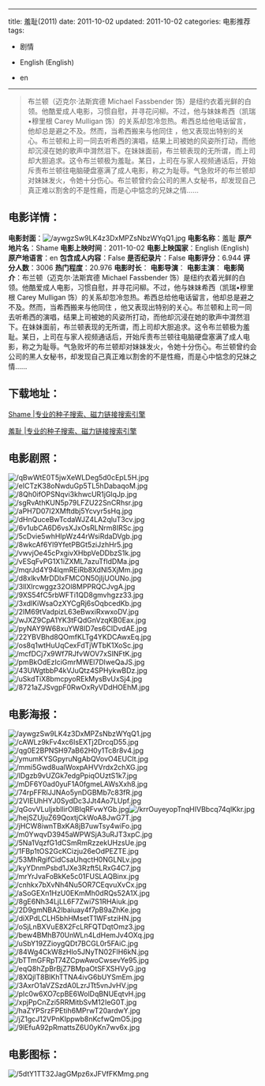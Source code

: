 
---
title: 羞耻(2011)
date: 2011-10-02
updated: 2011-10-02
categories: 电影推荐
tags:
- 剧情

- English (English)
- en
---


> 布兰顿（迈克尔·法斯宾德 Michael Fassbender 饰）是纽约衣着光鲜的白领。他酷爱成人电影，习惯自慰，并寻花问柳。不过，他与妹妹希西（凯瑞•穆里根 Carey Mulligan 饰）的关系却忽冷忽热。希西总给他电话留言，他却总是避之不及。然而，当希西搬来与他同住 ，他又表现出特别的关心。布兰顿和上司一同去听希西的演唱，结果上司被她的风姿所打动，而他却沉浸在她的歌声中潸然泪下。在妹妹面前，布兰顿表现的无所谓，而上司却大胆追求。这令布兰顿极为羞耻。某日，上司在与家人视频通话后，开始斥责布兰顿往电脑硬盘塞满了成人电影，称之为耻辱。气急败坏的布兰顿却对妹妹发火，令她十分伤心。布兰顿曾约会公司的黑人女秘书，却发现自己真正难以割舍的不是性瘾，而是心中惦念的兄妹之情……

## **电影详情**：

**电影封面**：<img src="https://image.tmdb.org/t/p/w200/aywgzSw9LK4z3DxMPZsNbzWYqQ1.jpg" alt="/aywgzSw9LK4z3DxMPZsNbzWYqQ1.jpg" title="/aywgzSw9LK4z3DxMPZsNbzWYqQ1.jpg">
**电影名称**：羞耻
**原产地片名**：Shame
**电影上映时间**：2011-10-02
**电影上映国家**：English (English)
**原产地语言**：en
**包含成人内容**：False
**是否纪录片**：False
**电影评分**：6.944
**评分人数**：3006
**热门程度**：20.976
**电影时长**：
**电影导演**：
**电影主演**：
**电影简介**：布兰顿（迈克尔·法斯宾德 Michael Fassbender 饰）是纽约衣着光鲜的白领。他酷爱成人电影，习惯自慰，并寻花问柳。不过，他与妹妹希西（凯瑞•穆里根 Carey Mulligan 饰）的关系却忽冷忽热。希西总给他电话留言，他却总是避之不及。然而，当希西搬来与他同住 ，他又表现出特别的关心。布兰顿和上司一同去听希西的演唱，结果上司被她的风姿所打动，而他却沉浸在她的歌声中潸然泪下。在妹妹面前，布兰顿表现的无所谓，而上司却大胆追求。这令布兰顿极为羞耻。某日，上司在与家人视频通话后，开始斥责布兰顿往电脑硬盘塞满了成人电影，称之为耻辱。气急败坏的布兰顿却对妹妹发火，令她十分伤心。布兰顿曾约会公司的黑人女秘书，却发现自己真正难以割舍的不是性瘾，而是心中惦念的兄妹之情……

## **下载地址**：
[Shame |专业的种子搜索、磁力链接搜索引擎](https://movie.amd794.com:2083/?search=Shame&ordering=&mode=match_phrase&page_size=10&page=1)

[羞耻 |专业的种子搜索、磁力链接搜索引擎](https://movie.amd794.com:2083/?search=%E7%BE%9E%E8%80%BB&ordering=&mode=match_phrase&page_size=10&page=1)
 

## **电影剧照**：
<img src="https://image.tmdb.org/t/p/original/qBwWtE0T5jwXeWLDeg5d0cEpL5H.jpg" alt="/qBwWtE0T5jwXeWLDeg5d0cEpL5H.jpg" title="/qBwWtE0T5jwXeWLDeg5d0cEpL5H.jpg"><img src="https://image.tmdb.org/t/p/original/eICTzK38oNwduGp5TL5hDabaqoM.jpg" alt="/eICTzK38oNwduGp5TL5hDabaqoM.jpg" title="/eICTzK38oNwduGp5TL5hDabaqoM.jpg"><img src="https://image.tmdb.org/t/p/original/8Qh0ifOPSNqvi3khwcUR1jGlqJp.jpg" alt="/8Qh0ifOPSNqvi3khwcUR1jGlqJp.jpg" title="/8Qh0ifOPSNqvi3khwcUR1jGlqJp.jpg"><img src="https://image.tmdb.org/t/p/original/sgRvAthKUN5p79LFZU22SnCRhsr.jpg" alt="/sgRvAthKUN5p79LFZU22SnCRhsr.jpg" title="/sgRvAthKUN5p79LFZU22SnCRhsr.jpg"><img src="https://image.tmdb.org/t/p/original/aPH7D07I2XMftdbj5Ycvyr5sHq.jpg" alt="/aPH7D07I2XMftdbj5Ycvyr5sHq.jpg" title="/aPH7D07I2XMftdbj5Ycvyr5sHq.jpg"><img src="https://image.tmdb.org/t/p/original/dHnQuceBwTcdaWJZ4LA2qluT3cv.jpg" alt="/dHnQuceBwTcdaWJZ4LA2qluT3cv.jpg" title="/dHnQuceBwTcdaWJZ4LA2qluT3cv.jpg"><img src="https://image.tmdb.org/t/p/original/6v1ubCA6D6vsXJxOsRLNrm8IRSc.jpg" alt="/6v1ubCA6D6vsXJxOsRLNrm8IRSc.jpg" title="/6v1ubCA6D6vsXJxOsRLNrm8IRSc.jpg"><img src="https://image.tmdb.org/t/p/original/5cDvie5whHIpWz44rWsiRdaDVgb.jpg" alt="/5cDvie5whHIpWz44rWsiRdaDVgb.jpg" title="/5cDvie5whHIpWz44rWsiRdaDVgb.jpg"><img src="https://image.tmdb.org/t/p/original/8wkcAf6Yl9YfetPBGt5ziJzhHr5.jpg" alt="/8wkcAf6Yl9YfetPBGt5ziJzhHr5.jpg" title="/8wkcAf6Yl9YfetPBGt5ziJzhHr5.jpg"><img src="https://image.tmdb.org/t/p/original/vwvjOe45cPxgivXHbpVeDDbzS1k.jpg" alt="/vwvjOe45cPxgivXHbpVeDDbzS1k.jpg" title="/vwvjOe45cPxgivXHbpVeDDbzS1k.jpg"><img src="https://image.tmdb.org/t/p/original/vESqFvPG1X1iZXML7azuTfIdDMa.jpg" alt="/vESqFvPG1X1iZXML7azuTfIdDMa.jpg" title="/vESqFvPG1X1iZXML7azuTfIdDMa.jpg"><img src="https://image.tmdb.org/t/p/original/mqrJd4Y94lqmREiRb8XdNl5XjMm.jpg" alt="/mqrJd4Y94lqmREiRb8XdNl5XjMm.jpg" title="/mqrJd4Y94lqmREiRb8XdNl5XjMm.jpg"><img src="https://image.tmdb.org/t/p/original/d8xlkvMrDDIxFMCON50jIjUOUNo.jpg" alt="/d8xlkvMrDDIxFMCON50jIjUOUNo.jpg" title="/d8xlkvMrDDIxFMCON50jIjUOUNo.jpg"><img src="https://image.tmdb.org/t/p/original/3llXlrcwggz32Ol8MPPRQCJvgA.jpg" alt="/3llXlrcwggz32Ol8MPPRQCJvgA.jpg" title="/3llXlrcwggz32Ol8MPPRQCJvgA.jpg"><img src="https://image.tmdb.org/t/p/original/9XS54fC5rbWFTi1QD8gmvhgzz33.jpg" alt="/9XS54fC5rbWFTi1QD8gmvhgzz33.jpg" title="/9XS54fC5rbWFTi1QD8gmvhgzz33.jpg"><img src="https://image.tmdb.org/t/p/original/3xdlKiWsaOzXYCgRj6sOqbcedKb.jpg" alt="/3xdlKiWsaOzXYCgRj6sOqbcedKb.jpg" title="/3xdlKiWsaOzXYCgRj6sOqbcedKb.jpg"><img src="https://image.tmdb.org/t/p/original/2IM69tVadpizL63eBwxiRxwxoDV.jpg" alt="/2IM69tVadpizL63eBwxiRxwxoDV.jpg" title="/2IM69tVadpizL63eBwxiRxwxoDV.jpg"><img src="https://image.tmdb.org/t/p/original/wJXZ9CpA1YK3tFQdGnVzqKB0Eax.jpg" alt="/wJXZ9CpA1YK3tFQdGnVzqKB0Eax.jpg" title="/wJXZ9CpA1YK3tFQdGnVzqKB0Eax.jpg"><img src="https://image.tmdb.org/t/p/original/pyNAY9W68xuYW8ID7es6CIDvdAE.jpg" alt="/pyNAY9W68xuYW8ID7es6CIDvdAE.jpg" title="/pyNAY9W68xuYW8ID7es6CIDvdAE.jpg"><img src="https://image.tmdb.org/t/p/original/22YBVBhd8QOmfKLTg4YKDCAwxEq.jpg" alt="/22YBVBhd8QOmfKLTg4YKDCAwxEq.jpg" title="/22YBVBhd8QOmfKLTg4YKDCAwxEq.jpg"><img src="https://image.tmdb.org/t/p/original/os8q1wtHuUqCexFdTjWTbK1XoSc.jpg" alt="/os8q1wtHuUqCexFdTjWTbK1XoSc.jpg" title="/os8q1wtHuUqCexFdTjWTbK1XoSc.jpg"><img src="https://image.tmdb.org/t/p/original/mcfDCj7x9Wf7RJfvWOV7xSINFtK.jpg" alt="/mcfDCj7x9Wf7RJfvWOV7xSINFtK.jpg" title="/mcfDCj7x9Wf7RJfvWOV7xSINFtK.jpg"><img src="https://image.tmdb.org/t/p/original/pmBkOdEzIciGmrMWEl7DlweQaJS.jpg" alt="/pmBkOdEzIciGmrMWEl7DlweQaJS.jpg" title="/pmBkOdEzIciGmrMWEl7DlweQaJS.jpg"><img src="https://image.tmdb.org/t/p/original/43UWgtbbP4kVJuQtz4SPHykwBDz.jpg" alt="/43UWgtbbP4kVJuQtz4SPHykwBDz.jpg" title="/43UWgtbbP4kVJuQtz4SPHykwBDz.jpg"><img src="https://image.tmdb.org/t/p/original/uSkdTiX8bmcpyoREkMysBvUxSj4.jpg" alt="/uSkdTiX8bmcpyoREkMysBvUxSj4.jpg" title="/uSkdTiX8bmcpyoREkMysBvUxSj4.jpg"><img src="https://image.tmdb.org/t/p/original/8721aZJSvgpF0RwOxRyVDdHOEhM.jpg" alt="/8721aZJSvgpF0RwOxRyVDdHOEhM.jpg" title="/8721aZJSvgpF0RwOxRyVDdHOEhM.jpg">

## **电影海报**：
<img src="https://image.tmdb.org/t/p/original/aywgzSw9LK4z3DxMPZsNbzWYqQ1.jpg" alt="/aywgzSw9LK4z3DxMPZsNbzWYqQ1.jpg" title="/aywgzSw9LK4z3DxMPZsNbzWYqQ1.jpg"><img src="https://image.tmdb.org/t/p/original/cAWLz9kFv4xc6IsEXTj2DrcqD55.jpg" alt="/cAWLz9kFv4xc6IsEXTj2DrcqD55.jpg" title="/cAWLz9kFv4xc6IsEXTj2DrcqD55.jpg"><img src="https://image.tmdb.org/t/p/original/qg0E2BPNSH97aB62H0y1Tc8r8v4.jpg" alt="/qg0E2BPNSH97aB62H0y1Tc8r8v4.jpg" title="/qg0E2BPNSH97aB62H0y1Tc8r8v4.jpg"><img src="https://image.tmdb.org/t/p/original/ymumKYSGpyruNgAbQVovO4EUClt.jpg" alt="/ymumKYSGpyruNgAbQVovO4EUClt.jpg" title="/ymumKYSGpyruNgAbQVovO4EUClt.jpg"><img src="https://image.tmdb.org/t/p/original/mmi5Gwd8ualWoxpAHVVrdx2chXG.jpg" alt="/mmi5Gwd8ualWoxpAHVVrdx2chXG.jpg" title="/mmi5Gwd8ualWoxpAHVVrdx2chXG.jpg"><img src="https://image.tmdb.org/t/p/original/lDgzb9vUZGk7edgPpiqOUztS1k7.jpg" alt="/lDgzb9vUZGk7edgPpiqOUztS1k7.jpg" title="/lDgzb9vUZGk7edgPpiqOUztS1k7.jpg"><img src="https://image.tmdb.org/t/p/original/mDF6Y0ad0yuF1A0fgmeLAWsXxh8.jpg" alt="/mDF6Y0ad0yuF1A0fgmeLAWsXxh8.jpg" title="/mDF6Y0ad0yuF1A0fgmeLAWsXxh8.jpg"><img src="https://image.tmdb.org/t/p/original/74rpFFRIJJNAo5ynDGBMb7c83fR.jpg" alt="/74rpFFRIJJNAo5ynDGBMb7c83fR.jpg" title="/74rpFFRIJJNAo5ynDGBMb7c83fR.jpg"><img src="https://image.tmdb.org/t/p/original/2VIEUhHYJ0SydDc3JJt4Ao7LUpf.jpg" alt="/2VIEUhHYJ0SydDc3JJt4Ao7LUpf.jpg" title="/2VIEUhHYJ0SydDc3JJt4Ao7LUpf.jpg"><img src="https://image.tmdb.org/t/p/original/qGovVLuIjxbllirOlBIqRFvwYGb.jpg" alt="/qGovVLuIjxbllirOlBIqRFvwYGb.jpg" title="/qGovVLuIjxbllirOlBIqRFvwYGb.jpg"><img src="https://image.tmdb.org/t/p/original/krrOuyeyopTnqHIVBbcq74qlKkr.jpg" alt="/krrOuyeyopTnqHIVBbcq74qlKkr.jpg" title="/krrOuyeyopTnqHIVBbcq74qlKkr.jpg"><img src="https://image.tmdb.org/t/p/original/hejSZUjuZ69QoxtjCkWoA8JwG7T.jpg" alt="/hejSZUjuZ69QoxtjCkWoA8JwG7T.jpg" title="/hejSZUjuZ69QoxtjCkWoA8JwG7T.jpg"><img src="https://image.tmdb.org/t/p/original/jHCW8iwnTBxKA8jB7uwTsy4wiFo.jpg" alt="/jHCW8iwnTBxKA8jB7uwTsy4wiFo.jpg" title="/jHCW8iwnTBxKA8jB7uwTsy4wiFo.jpg"><img src="https://image.tmdb.org/t/p/original/m0YwqvD3945aWPWSjA3uRJT3xpC.jpg" alt="/m0YwqvD3945aWPWSjA3uRJT3xpC.jpg" title="/m0YwqvD3945aWPWSjA3uRJT3xpC.jpg"><img src="https://image.tmdb.org/t/p/original/5Na1VqzfG1dCSmRmRzzekUHzsUe.jpg" alt="/5Na1VqzfG1dCSmRmRzzekUHzsUe.jpg" title="/5Na1VqzfG1dCSmRmRzzekUHzsUe.jpg"><img src="https://image.tmdb.org/t/p/original/1FBp1tOS2GcKCizju26eOdPEZTE.jpg" alt="/1FBp1tOS2GcKCizju26eOdPEZTE.jpg" title="/1FBp1tOS2GcKCizju26eOdPEZTE.jpg"><img src="https://image.tmdb.org/t/p/original/53MhRgifCidCsaUhqctH0NGLNLv.jpg" alt="/53MhRgifCidCsaUhqctH0NGLNLv.jpg" title="/53MhRgifCidCsaUhqctH0NGLNLv.jpg"><img src="https://image.tmdb.org/t/p/original/kyYDnmPsbd1JXe3Rzft5LRxG4C7.jpg" alt="/kyYDnmPsbd1JXe3Rzft5LRxG4C7.jpg" title="/kyYDnmPsbd1JXe3Rzft5LRxG4C7.jpg"><img src="https://image.tmdb.org/t/p/original/mrYrJvaFoBkKe5c01FUSLAQBinx.jpg" alt="/mrYrJvaFoBkKe5c01FUSLAQBinx.jpg" title="/mrYrJvaFoBkKe5c01FUSLAQBinx.jpg"><img src="https://image.tmdb.org/t/p/original/cnhkx7bXvNh4Nu5OR7CEqvuXvCx.jpg" alt="/cnhkx7bXvNh4Nu5OR7CEqvuXvCx.jpg" title="/cnhkx7bXvNh4Nu5OR7CEqvuXvCx.jpg"><img src="https://image.tmdb.org/t/p/original/aSoGEXn1HzU0EKmMh0dRQs52A1X.jpg" alt="/aSoGEXn1HzU0EKmMh0dRQs52A1X.jpg" title="/aSoGEXn1HzU0EKmMh0dRQs52A1X.jpg"><img src="https://image.tmdb.org/t/p/original/8gE6Nh34LjLL6F7Zwi7S1RHAiuk.jpg" alt="/8gE6Nh34LjLL6F7Zwi7S1RHAiuk.jpg" title="/8gE6Nh34LjLL6F7Zwi7S1RHAiuk.jpg"><img src="https://image.tmdb.org/t/p/original/2D9gmNBA2lbaiuay4f7pB9aZhKe.jpg" alt="/2D9gmNBA2lbaiuay4f7pB9aZhKe.jpg" title="/2D9gmNBA2lbaiuay4f7pB9aZhKe.jpg"><img src="https://image.tmdb.org/t/p/original/diXPdLCLH5bhHMsetT1WFstziHN.jpg" alt="/diXPdLCLH5bhHMsetT1WFstziHN.jpg" title="/diXPdLCLH5bhHMsetT1WFstziHN.jpg"><img src="https://image.tmdb.org/t/p/original/oSjLnBXVuE8X2FcLRFQTDqtOmz3.jpg" alt="/oSjLnBXVuE8X2FcLRFQTDqtOmz3.jpg" title="/oSjLnBXVuE8X2FcLRFQTDqtOmz3.jpg"><img src="https://image.tmdb.org/t/p/original/bew4BMhB70UnWLn4LdHemJv4OXq.jpg" alt="/bew4BMhB70UnWLn4LdHemJv4OXq.jpg" title="/bew4BMhB70UnWLn4LdHemJv4OXq.jpg"><img src="https://image.tmdb.org/t/p/original/uSbY19ZZioygQDt7BCGL0r5FAiC.jpg" alt="/uSbY19ZZioygQDt7BCGL0r5FAiC.jpg" title="/uSbY19ZZioygQDt7BCGL0r5FAiC.jpg"><img src="https://image.tmdb.org/t/p/original/84Wg4CkW8zHlo5JNyTN02FlH6kN.jpg" alt="/84Wg4CkW8zHlo5JNyTN02FlH6kN.jpg" title="/84Wg4CkW8zHlo5JNyTN02FlH6kN.jpg"><img src="https://image.tmdb.org/t/p/original/bTTmGFRpT74ZCpwAwoCwsevYe95.jpg" alt="/bTTmGFRpT74ZCpwAwoCwsevYe95.jpg" title="/bTTmGFRpT74ZCpwAwoCwsevYe95.jpg"><img src="https://image.tmdb.org/t/p/original/eqQ8hZpBrBjZ7BMpaOtSFXSHVyG.jpg" alt="/eqQ8hZpBrBjZ7BMpaOtSFXSHVyG.jpg" title="/eqQ8hZpBrBjZ7BMpaOtSFXSHVyG.jpg"><img src="https://image.tmdb.org/t/p/original/8XQjlT8BlKhTTNA4ivG6bUYSmEm.jpg" alt="/8XQjlT8BlKhTTNA4ivG6bUYSmEm.jpg" title="/8XQjlT8BlKhTTNA4ivG6bUYSmEm.jpg"><img src="https://image.tmdb.org/t/p/original/3AxrO1aVZSzdA0LzrJTt5vnJvHV.jpg" alt="/3AxrO1aVZSzdA0LzrJTt5vnJvHV.jpg" title="/3AxrO1aVZSzdA0LzrJTt5vnJvHV.jpg"><img src="https://image.tmdb.org/t/p/original/pIc0w6XO7cpBE6WolDqBNUEqtvH.jpg" alt="/pIc0w6XO7cpBE6WolDqBNUEqtvH.jpg" title="/pIc0w6XO7cpBE6WolDqBNUEqtvH.jpg"><img src="https://image.tmdb.org/t/p/original/xpjPpCnZzi5RRMitbSvM12IeG0T.jpg" alt="/xpjPpCnZzi5RRMitbSvM12IeG0T.jpg" title="/xpjPpCnZzi5RRMitbSvM12IeG0T.jpg"><img src="https://image.tmdb.org/t/p/original/haZYPSrzFPEtih6MPrwT20ardwY.jpg" alt="/haZYPSrzFPEtih6MPrwT20ardwY.jpg" title="/haZYPSrzFPEtih6MPrwT20ardwY.jpg"><img src="https://image.tmdb.org/t/p/original/jZ1gcJ12VPnKlppwb8nKcfwQmO5.jpg" alt="/jZ1gcJ12VPnKlppwb8nKcfwQmO5.jpg" title="/jZ1gcJ12VPnKlppwb8nKcfwQmO5.jpg"><img src="https://image.tmdb.org/t/p/original/9lEfuA92pRmattsZ6U0yKn7wv6x.jpg" alt="/9lEfuA92pRmattsZ6U0yKn7wv6x.jpg" title="/9lEfuA92pRmattsZ6U0yKn7wv6x.jpg">

## **电影图标**：
<img src="https://image.tmdb.org/t/p/original/5dtY1TT32JagGMpz6xJFVfFKMmg.png" alt="/5dtY1TT32JagGMpz6xJFVfFKMmg.png" title="/5dtY1TT32JagGMpz6xJFVfFKMmg.png">
